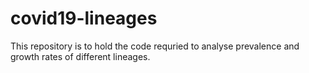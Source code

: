 # covid19-lineages

This repository is to hold the code requried to analyse prevalence and growth rates of different lineages.

